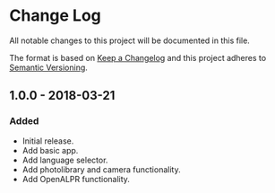 # Change Log
All notable changes to this project will be documented in this file.

The format is based on [Keep a Changelog](http://keepachangelog.com/)
and this project adheres to [Semantic Versioning](http://semver.org/).

## 1.0.0 - 2018-03-21
### Added
- Initial release.
- Add basic app.
- Add language selector.
- Add photolibrary and camera functionality.
- Add OpenALPR functionality.